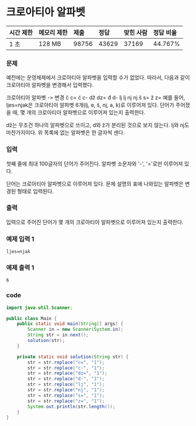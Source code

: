 # 크로아티아 알파벳

| 시간 제한 | 메모리 제한 | 제출   | 정답  | 맞힌 사람 | 정답 비율 |
| :-------- | :---------- | :----- | :---- | :-------- | :-------- |
|1 초|	128 MB|	98756|	43629|	37169|	44.767%|


### 문제
예전에는 운영체제에서 크로아티아 알파벳을 입력할 수가 없었다. 따라서, 다음과 같이 크로아티아 알파벳을 변경해서 입력했다.

크로아티아 알파벳 -> 변경
č	c=
ć	c-
dž	dz=
đ	d-
lj	lj
nj	nj
š	s=
ž	z=
예를 들어, ljes=njak은 크로아티아 알파벳 6개(lj, e, š, nj, a, k)로 이루어져 있다. 단어가 주어졌을 때, 몇 개의 크로아티아 알파벳으로 이루어져 있는지 출력한다.

dž는 무조건 하나의 알파벳으로 쓰이고, d와 ž가 분리된 것으로 보지 않는다. lj와 nj도 마찬가지이다. 위 목록에 없는 알파벳은 한 글자씩 센다.

### 입력
첫째 줄에 최대 100글자의 단어가 주어진다. 알파벳 소문자와 '-', '='로만 이루어져 있다.

단어는 크로아티아 알파벳으로 이루어져 있다. 문제 설명의 표에 나와있는 알파벳은 변경된 형태로 입력된다.

### 출력
입력으로 주어진 단어가 몇 개의 크로아티아 알파벳으로 이루어져 있는지 출력한다.

### 예제 입력 1
```
ljes=njak
```
### 예제 출력 1
```
6
```

### code 
```java
import java.util.Scanner;

public class Main {
    public static void main(String[] args) {
        Scanner in = new Scanner(System.in);
        String str = in.next();
        solution(str);
    }

    private static void solution(String str) {
        str = str.replace("c=", "1");
        str = str.replace("c-", "1");
        str = str.replace("dz=", "1");
        str = str.replace("d-", "1");
        str = str.replace("lj", "1");
        str = str.replace("nj", "1");
        str = str.replace("s=", "1");
        str = str.replace("z=", "1");
        System.out.println(str.length());
    }
}
```